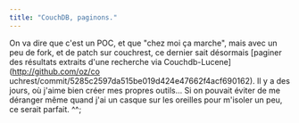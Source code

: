 ```yaml
---
title: "CouchDB, paginons."
---
```


On va dire que c'est un POC, et que "chez moi ça marche", mais avec un peu de
fork, et de patch sur couchrest, ce dernier sait désormais [paginer des
résultats extraits d'une recherche via Couchdb-Lucene](http://github.com/oz/co
uchrest/commit/5285c2597da515be019d424e47662f4acf690162). Il y a des jours, où
j'aime bien créer mes propres outils... Si on pouvait éviter de me déranger
même quand j'ai un casque sur les oreilles pour m'isoler un peu, ce serait
parfait. ^^;

